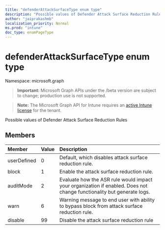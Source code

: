 ```yaml
---
title: "defenderAttackSurfaceType enum type"
description: "Possible values of Defender Attack Surface Reduction Rules"
author: "jaiprakashmb"
localization_priority: Normal
ms.prod: "intune"
doc_type: enumPageType
---
```


# defenderAttackSurfaceType enum type

Namespace: microsoft.graph

> **Important:** Microsoft Graph APIs under the /beta version are subject to change; production use is not supported.

> **Note:** The Microsoft Graph API for Intune requires an [active Intune license](https://go.microsoft.com/fwlink/?linkid=839381) for the tenant.

Possible values of Defender Attack Surface Reduction Rules

## Members
|Member|Value|Description|
|:---|:---|:---|
|userDefined|0|Default, which disables attack surface reduction rule.|
|block|1|Enable the attack surface reduction rule.|
|auditMode|2|Evaluate how the ASR rule would impact your organization if enabled. Does not change functionality but generate logs.|
|warn|6|Warning message to end user with ability to bypass block from attack surface reduction rule.|
|disable|99|Disable the attack surface reduction rule|






